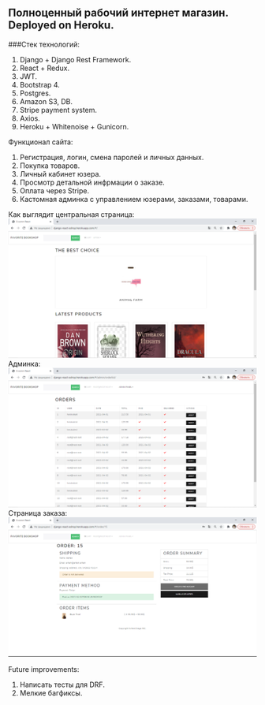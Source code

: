 ## Полноценный рабочий интернет магазин. Deployed on Heroku. 

###Стек технологий: 
1. Django + Django Rest Framework. 
2. React + Redux. 
3. JWT.
4. Bootstrap 4. 
5. Postgres. 
6. Amazon S3, DB. 
7. Stripe payment system. 
8. Axios. 
9. Heroku + Whitenoise + Gunicorn. 

Функционал сайта: 
1. Регистрация, логин, смена паролей и личных данных. 
2. Покупка товаров. 
3. Личный кабинет юзера. 
4. Просмотр детальной инфрмации о заказе. 
5. Оплата через Stripe. 
6. Кастомная админка с управлением юзерами, заказами, товарами. 

Как выглядит центральная страница: 
![Main page example](examples/mainpage.png "mainpage")
Админка: 
![admin page example](examples/admin.png "admin")
Страница заказа: 
![admin page example](examples/order.png "admin")

Future improvements: 
1. Написать тесты для DRF. 
2. Мелкие багфиксы. 